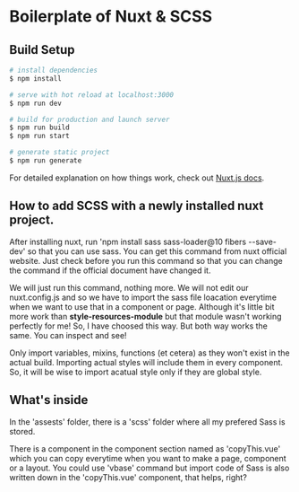 # Boilerplate of Nuxt & SCSS

## Build Setup

```bash
# install dependencies
$ npm install

# serve with hot reload at localhost:3000
$ npm run dev

# build for production and launch server
$ npm run build
$ npm run start

# generate static project
$ npm run generate
```

For detailed explanation on how things work, check out [Nuxt.js docs](https://nuxtjs.org).


## How to add SCSS with a newly installed nuxt project.

After installing nuxt, run 'npm install sass sass-loader@10 fibers --save-dev' so that you can use sass. You can get this command from nuxt official website. Just check before you run this command so that you can change the command if the official document have changed it.

We will just run this command, nothing more. We will not edit our nuxt.config.js and so we have to import the sass file loacation everytime when we want to use that in a component or page.  Although it's little bit more work than **style-resources-module** but that module wasn't working perfectly for me! So, I have choosed this way. But both way works the same. You can inspect and see!

Only  import variables, mixins, functions (et cetera) as they won't exist in the actual build. Importing actual styles will include them in every component. So, it will be wise to  import acatual style only if they are global style.  


## What's inside

In the 'assests' folder, there is a 'scss' folder where all my prefered Sass is stored. 

There is a component in the component section named as 'copyThis.vue' which you can copy everytime when you want to make a page, component or a layout.  You could use 'vbase' command but import code of Sass is also written down in the 'copyThis.vue' component, that helps, right?
